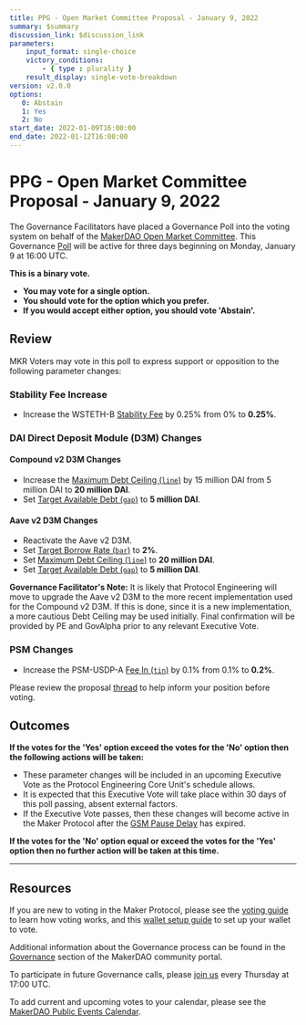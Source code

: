 ```yaml
---
title: PPG - Open Market Committee Proposal - January 9, 2022
summary: $summary
discussion_link: $discussion_link
parameters:
    input_format: single-choice
    victory_conditions:
        - { type : plurality }
    result_display: single-vote-breakdown
version: v2.0.0
options:
   0: Abstain
   1: Yes
   2: No
start_date: 2022-01-09T16:00:00
end_date: 2022-01-12T16:00:00
---
```

# PPG - Open Market Committee Proposal - January 9, 2022

The Governance Facilitators have placed a Governance Poll into the voting system on behalf of the [MakerDAO Open Market Committee](https://forum.makerdao.com/t/parameter-proposal-group-makerdao-open-market-committee/7355). This Governance [Poll](https://community-development.makerdao.com/en/learn/governance/on-chain-gov) will be active for three days beginning on Monday, January 9 at 16:00 UTC.

**This is a binary vote.**
- **You may vote for a single option.**
- **You should vote for the option which you prefer.**
- **If you would accept either option, you should vote 'Abstain'.**

## Review

MKR Voters may vote in this poll to express support or opposition to the following parameter changes:

### Stability Fee Increase

* Increase the WSTETH-B [Stability Fee](https://manual.makerdao.com/parameter-index/vault-risk/param-stability-fee) by 0.25% from 0% to **0.25%**.

### DAI Direct Deposit Module (D3M) Changes

#### Compound v2 D3M Changes

* Increase the [Maximum Debt Ceiling (`line`)](https://manual.makerdao.com/module-index/module-dciam#maximum-debt-ceiling-line) by 15 million DAI from 5 million DAI to **20 million DAI**.
* Set [Target Available Debt (`gap`)](https://manual.makerdao.com/module-index/module-dciam#target-available-debt-gap) to **5 million DAI**.

#### Aave v2 D3M Changes

* Reactivate the Aave v2 D3M.
* Set [Target Borrow Rate (`bar`)](https://manual.makerdao.com/module-index/module-dai-direct-deposit#target-borrow-rate-bar) to **2%**.
* Set [Maximum Debt Ceiling (`line`)](https://manual.makerdao.com/module-index/module-dciam#maximum-debt-ceiling-line) to **20 million DAI**.
* Set [Target Available Debt (`gap`)](https://manual.makerdao.com/module-index/module-dciam#target-available-debt-gap) to **5 million DAI**.

**Governance Facilitator's Note:** It is likely that Protocol Engineering will move to upgrade the Aave v2 D3M to the more recent implementation used for the Compound v2 D3M. If this is done, since it is a new implementation, a more cautious Debt Ceiling may be used initially. Final confirmation will be provided by PE and GovAlpha prior to any relevant Executive Vote.

### PSM Changes

* Increase the PSM-USDP-A [Fee In (`tin`)](https://manual.makerdao.com/module-index/module-psm#fee-in-tin) by 0.1% from 0.1% to **0.2%**.

Please review the proposal [thread]($discussion_link) to help inform your position before voting.

## Outcomes

**If the votes for the 'Yes' option exceed the votes for the 'No' option then the following actions will be taken:**
* These parameter changes will be included in an upcoming Executive Vote as the Protocol Engineering Core Unit's schedule allows.
* It is expected that this Executive Vote will take place within 30 days of this poll passing, absent external factors.
* If the Executive Vote passes, then these changes will become active in the Maker Protocol after the [GSM Pause Delay](https://manual.makerdao.com/parameter-index/core/param-gsm-pause-delay) has expired.

**If the votes for the 'No' option equal or exceed the votes for the 'Yes' option then no further action will be taken at this time.**

---

## Resources

If you are new to voting in the Maker Protocol, please see the [voting guide](https://community-development.makerdao.com/en/learn/governance/how-voting-works/) to learn how voting works, and this [wallet setup guide](https://community-development.makerdao.com/en/learn/governance/voting-setup/) to set up your wallet to vote.

Additional information about the Governance process can be found in the [Governance](https://community-development.makerdao.com/en/learn/governance) section of the MakerDAO community portal.

To participate in future Governance calls, please [join us](https://github.com/makerdao/community/tree/master/governance/governance-and-risk-meetings) every Thursday at 17:00 UTC.

To add current and upcoming votes to your calendar, please see the [MakerDAO Public Events Calendar](https://calendar.google.com/calendar/embed?src=makerdao.com_3efhm2ghipksegl009ktniomdk%40group.calendar.google.com&ctz=UTC&mode=week&showCalendars=0&showPrint=0).
